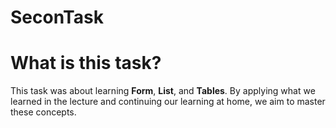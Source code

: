 # SeconTask

# What is this task?

This task was about learning **Form**, **List**, and **Tables**. By applying what we learned in the lecture and continuing our learning at home, we aim to master these concepts.
